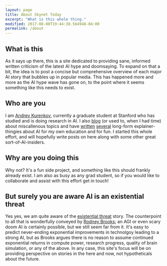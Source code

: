 ```yaml
---
layout: page
title: About Skynet Today
excerpt: "What is this whole thing."
modified: 2017-08-08T19:44:38.564948-04:00
permalink: /about
---
```


## What is this

As it says up there, this is a site dedicated to providing sane, informed written criticism of the latest AI hype and doomsaying. To expand on that a bit, the idea is to post a concise but comprehensive overview of each major AI story that bubbles up in popular media. This has happened more and more as the AI hype wave has gone on, to the point where it seems something like this needs to exist.

## Who are you
I am [Andrey Kurenkov](http://www.andreykurenkov.com/), currently a graduate student at Stanford who has studied and is doing research in AI. I also [blog](http://www.andreykurenkov.com/writing/) (or used to, when I had time) about miscallenous topics and have [written](http://www.andreykurenkov.com/writing/a-brief-history-of-neural-nets-and-deep-learning/) [several](http://www.andreykurenkov.com/writing/a-brief-history-of-game-ai/) long-form explainer-thingies about AI for my own education and for fun. I started this whole effort, and will hopefully write posts on here along with some other great sort-of-AI-insiders.

## Why are you doing this
Why not? It's a fun side project, and something like this should frankly already exist. I am also as busy as any grad student, so if you would like to collaborate and assist with this effort get in touch!

## But surely you are aware AI is an existential threat
Yes yes, we am quite aware of the [existential threat](https://waitbutwhy.com/2015/01/artificial-intelligence-revolution-1.html) story. The counterpoint to all that is wonderfully conveyed by [Rodney Brooks](https://rodneybrooks.com/the-seven-deadly-sins-of-predicting-the-future-of-ai/); an AGI or even scary doom AI is certainly possible, but we still seem far from it. It's easy to predict never-ending exponential improvements in technolgoy leading to a strong AI, but as Brooks argues there is no reason to assume continued exponential returns in compute power, research progress, quality of brain simulation, or any of the above. In any case, this site's focus will be on providing perspective on stories in the here and now, not hypotheticals about the future.
